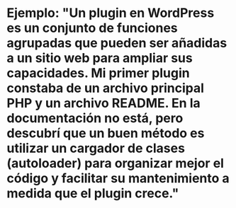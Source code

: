 # Ejemplo: "Un plugin en WordPress es un conjunto de funciones agrupadas que pueden ser añadidas a un sitio web para ampliar sus capacidades. Mi primer plugin constaba de un archivo principal PHP y un archivo README. En la documentación no está, pero descubrí que un buen método es utilizar un cargador de clases (autoloader) para organizar mejor el código y facilitar su mantenimiento a medida que el plugin crece."
